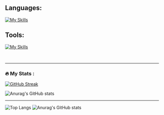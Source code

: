 
## Languages:
[![My Skills](https://skillicons.dev/icons?i=html,css,js,ts,materialui,tailwind,bootstrap,sass,mongodb,nodejs,express,react)](https://skillicons.dev)

## Tools:
[![My Skills](https://skillicons.dev/icons?i=git,github,postman,vite,vscode,idea,atom,bash,figma)](https://skillicons.dev)

<br>

---
### :fire: My Stats :

[![GitHub Streak](https://streak-stats.demolab.com?user=YevheniiaSimaka&theme=gotham&hide_border=true)](https://git.io/streak-stats) 

![Anurag's GitHub stats](https://github-readme-stats.vercel.app/api?username=YevheniiaSimaka&show_icons=true&theme=dark&rank_icon=github)

---

![Top Langs](https://github-readme-stats.vercel.app/api/top-langs/?username=yevheniiasimaka&exclude_repo=github-readme-stats,anuraghazra.github.io&theme=dark)
![Anurag's GitHub stats](https://github-readme-stats.vercel.app/api?username=yevheniiasimaka\&rank_icon=github)
